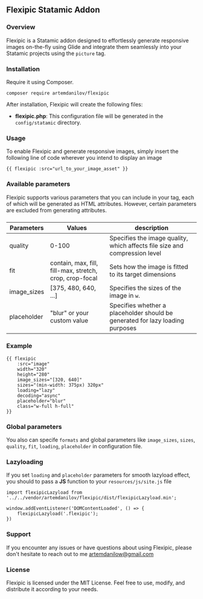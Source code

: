 ## Flexipic Statamic Addon

### Overview

Flexipic is a Statamic addon designed to effortlessly generate responsive images on-the-fly using Glide and integrate them seamlessly into your Statamic projects using the `picture` tag.

### Installation

Require it using Composer.

    composer require artemdanilov/flexipic
    
After installation, Flexipic will create the following files:

 -   **flexipic.php**: This configuration file will be generated in the `config/statamic` directory.

### Usage

To enable Flexipic and generate responsive images, simply insert the following line of code wherever you intend to display an image

    {{ flexipic :src="url_to_your_image_asset" }}

### Available parameters

Flexipic supports various parameters that you can include in your tag, each of which will be generated as HTML attributes. However, certain parameters are excluded from generating attributes.

###
|Parameters|Values|description|
|--|--|--|
| quality | 0-100 | Specifies the image quality, which affects file size and compression level |
| fit | contain, max, fill, fill-max, stretch, crop, crop-focal | Sets how the image is fitted to its target dimensions |
| image_sizes | [375, 480, 640, ...] | Specifies the sizes of the image in `w`. |
| placeholder | "blur" or your custom value |Specifies whether a placeholder should be generated for lazy loading purposes |

### Example

    {{ flexipic
        :src="image"
        width="320"
        height="280"
        image_sizes="[320, 640]"
        sizes="(min-width: 375px) 320px"
        loading="lazy"
        decoding="async"
        placeholder="blur"
        class="w-full h-full"
    }}

### Global parameters
You also can specife `formats` and global parameters like `image_sizes`, `sizes`, `quality`, `fit`, `loading`, `placeholder` in configuration file.

### Lazyloading

If you set `loading` and `placeholder` parameters for smooth lazyload effect, you should to pass a **JS** function to your `resources/js/site.js` file

    import flexipicLazyload from '../../vendor/artemdanilov/flexipic/dist/flexipicLazyload.min';

    window.addEventListener('DOMContentLoaded', () => {
        flexipicLazyload('.flexipic');
    })

### Support

If you encounter any issues or have questions about using Flexipic, please don't hesitate to reach out to me artemdanilow@gmail.com

### License

Flexipic is licensed under the MIT License. Feel free to use, modify, and distribute it according to your needs.
